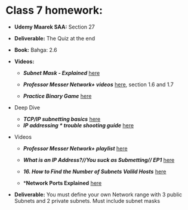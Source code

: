 # Class 7 homework: 
- **Udemy Maarek SAA:** Section 27
- **Deliverable:** The Quiz at the end
- **Book:** Bahga: 2.6
- **Videos:**
  - ***Subnet Mask - Explained*** [here](https://www.google.com/url?q=https://youtu.be/s_Ntt6eTn94?si%3D4WBd3L1nZxc1kIMQ&sa=D&source=editors&ust=1760484652205708&usg=AOvVaw0YZsTU9yFkpKwznGg3SC2p)
  - ***Professor Messer Network+ videos*** [here](https://www.google.com/url?q=https://youtube.com/playlist?list%3DPLG49S3nxzAnl_tQe3kvnmeMid0mjF8Le8%26si%3DjoBbZ78PYI4pv2XH&sa=D&source=editors&ust=1760484652205860&usg=AOvVaw0j65ZwvfGLnat0S7kk9PnH), section 1.6 and 1.7

  - ***Practice Binary Game*** [here](https://www.google.com/url?q=https://learningcontent.cisco.com/games/binary/index.html&sa=D&source=editors&ust=1760484652206044&usg=AOvVaw1LqHdgxMsu1MbIsdUPrJVb)
- Deep Dive
  - ***TCP/IP subnetting basics*** [here](https://www.google.com/url?q=https://learn.microsoft.com/en-us/troubleshoot/windows-client/networking/tcpip-addressing-and-subnetting&sa=D&source=editors&ust=1760484652206339&usg=AOvVaw2BxPXaHA1oPMcCk2sEFeEF)
  - ***IP addressing * trouble shooting guide*** [here](https://www.google.com/url?q=http://penta2.ufrgs.br/trouble/ts_ip.htm&sa=D&source=editors&ust=1760484652206499&usg=AOvVaw3sRc0YJj3Vz_0iZY-WjZyG)

- Videos
  - ***Professor Messer Network+ playlist*** [here](https://www.google.com/url?q=https://youtube.com/playlist?list%3DPLG49S3nxzAnl_tQe3kvnmeMid0mjF8Le8%26si%3DjoBbZ78PYI4pv2XH&sa=D&source=editors&ust=1760484652206657&usg=AOvVaw3_W9ArIyIkakbcwz87TdF3) 
  - ***What is an IP Address?//You suck as Submetting// EP1*** [here](https://www.google.com/url?q=https://youtu.be/5WfiTHiU4x8?si%3Dih5UdeCyc-hEA8DV&sa=D&source=editors&ust=1760484652206740&usg=AOvVaw2g9KUi_Q-WiFb6twBYO2G9)

  - ***16. How to Find the Number of Subnets Valild Hosts*** [here](https://www.google.com/url?q=https://youtu.be/uyRtYUg6bnw?si%3D9IFsgX4GY4x5Nf0I&sa=D&source=editors&ust=1760484652206820&usg=AOvVaw3yC8iSum1IgadVYn1PRV9i)

  - ***Network Ports Explained** [here](https://www.google.com/url?q=https://youtu.be/g2fT-g9PX9o?si%3DR0pm_3gOEFZBA23v&sa=D&source=editors&ust=1760484652206909&usg=AOvVaw3Ef3fEHLT_bBsa_9zFNHOQ)
  

- **Deliverable:** You must define your own Network range with 3 public Subnets and 2 private subnets. Must include subnet masks